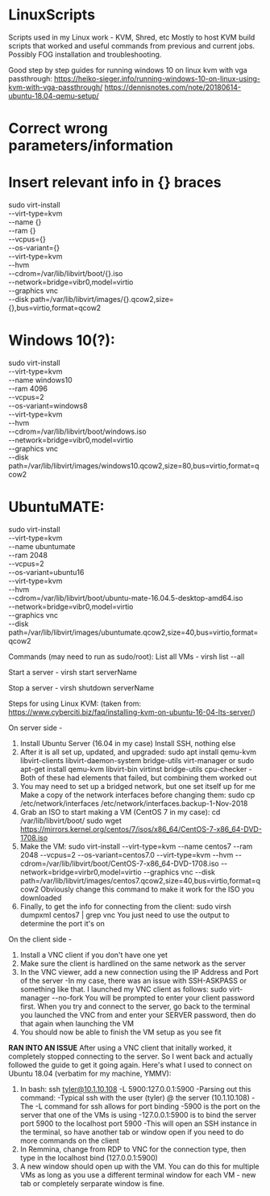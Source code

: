 # LinuxScripts
Scripts used in my Linux work - KVM, Shred, etc
Mostly to host KVM build scripts that worked and useful commands from previous and current jobs.  Possibly FOG installation and troubleshooting.

Good step by step guides for running windows 10 on linux kvm with vga passthrough:
https://heiko-sieger.info/running-windows-10-on-linux-using-kvm-with-vga-passthrough/
https://dennisnotes.com/note/20180614-ubuntu-18.04-qemu-setup/

# Correct wrong parameters/information
# Insert relevant info in {} braces

sudo virt-install \
--virt-type=kvm \
--name {} \
--ram {} \
--vcpus={} \
--os-variant={} \
--virt-type=kvm \
--hvm \
--cdrom=/var/lib/libvirt/boot/{}.iso \
--network=bridge=vibr0,model=virtio \
--graphics vnc \
--disk path=/var/lib/libvirt/images/{}.qcow2,size={},bus=virtio,format=qcow2

# Windows 10(?):
sudo virt-install \
--virt-type=kvm \
--name windows10 \
--ram 4096 \
--vcpus=2 \
--os-variant=windows8 \
--virt-type=kvm \
--hvm \
--cdrom=/var/lib/libvirt/boot/windows.iso \
--network=bridge=vibr0,model=virtio \
--graphics vnc \
--disk path=/var/lib/libvirt/images/windows10.qcow2,size=80,bus=virtio,format=qcow2

# UbuntuMATE:
sudo virt-install \
--virt-type=kvm \
--name ubuntumate \
--ram 2048 \
--vcpus=2 \
--os-variant=ubuntu16 \
--virt-type=kvm \
--hvm \
--cdrom=/var/lib/libvirt/boot/ubuntu-mate-16.04.5-desktop-amd64.iso \
--network=bridge=vibr0,model=virtio \
--graphics vnc \
--disk path=/var/lib/libvirt/images/ubuntumate.qcow2,size=40,bus=virtio,format=qcow2

Commands (may need to run as sudo/root):
List all VMs - virsh list --all

Start a server - virsh start serverName

Stop a server - virsh shutdown serverName

Steps for using Linux KVM: (taken from: https://www.cyberciti.biz/faq/installing-kvm-on-ubuntu-16-04-lts-server/)

On server side - 
1. Install Ubuntu Server (16.04 in my case)
   Install SSH, nothing else
2. After it is all set up, updated, and upgraded:
       sudo apt install qemu-kvm libvirt-clients libvirt-daemon-system bridge-utils virt-manager
   or
       sudo apt-get install qemu-kvm libvirt-bin virtinst bridge-utils cpu-checker
   -Both of these had elements that failed, but combining them worked out
3. You may need to set up a bridged network, but one set itself up for me
   Make a copy of the network interfaces before changing them:
       sudo cp /etc/network/interfaces /etc/network/interfaces.backup-1-Nov-2018
4. Grab an ISO to start making a VM (CentOS 7 in my case):
       cd /var/lib/libvirt/boot/
       sudo wget https://mirrors.kernel.org/centos/7/isos/x86_64/CentOS-7-x86_64-DVD-1708.iso
5. Make the VM:
       sudo virt-install --virt-type=kvm --name centos7 --ram 2048 --vcpus=2 --os-variant=centos7.0 --virt-type=kvm --hvm --cdrom=/var/lib/libvirt/boot/CentOS-7-x86_64-DVD-1708.iso --network=bridge=virbr0,model=virtio --graphics vnc --disk path=/var/lib/libvirt/images/centos7.qcow2,size=40,bus=virtio,format=qcow2
   Obviously change this command to make it work for the ISO you downloaded
6. Finally, to get the info for connecting from the client:
       sudo virsh dumpxml centos7 | grep vnc
   You just need to use the output to determine the port it's on

On the client side - 
1. Install a VNC client if you don't have one yet
2. Make sure the client is hardlined on the same network as the server
3. In the VNC viewer, add a new connection using the IP Address and Port of the server
   -In my case, there was an issue with SSH-ASKPASS or something like that.  I launched my VNC client as follows:
    sudo virt-manager --no-fork
   You will be prompted to enter your client password first.  When you try and connect to the server, go back to the terminal you launched the VNC from and enter your SERVER password, then do that again when launching the VM
4. You should now be able to finish the VM setup as you see fit

**RAN INTO AN ISSUE**
After using a VNC client that initally worked, it completely stopped connecting to the server.  So I went back and actually
followed the guide to get it going again.  Here's what I used to connect on Ubuntu 18.04 (verbatim for my machine, YMMV):
1. In bash: ssh tyler@10.1.10.108 -L 5900:127.0.0.1:5900
   -Parsing out this command:
	-Typical ssh with the user (tyler) @ the server (10.1.10.108)
	-The -L command for ssh allows for port binding
	-5900 is the port on the server that one of the VMs is using
	-127.0.0.1:5900 is to bind the server port 5900 to the localhost port 5900
   -This will open an SSH instance in the terminal, so have another tab or window open if you need to do more commands on the client
2. In Remmina, change from RDP to VNC for the connection type, then type in the localhost bind (127.0.0.1:5900)
3. A new window should open up with the VM.  You can do this for multiple VMs as long as you use a different terminal window
for each VM - new tab or completely serparate window is fine.

